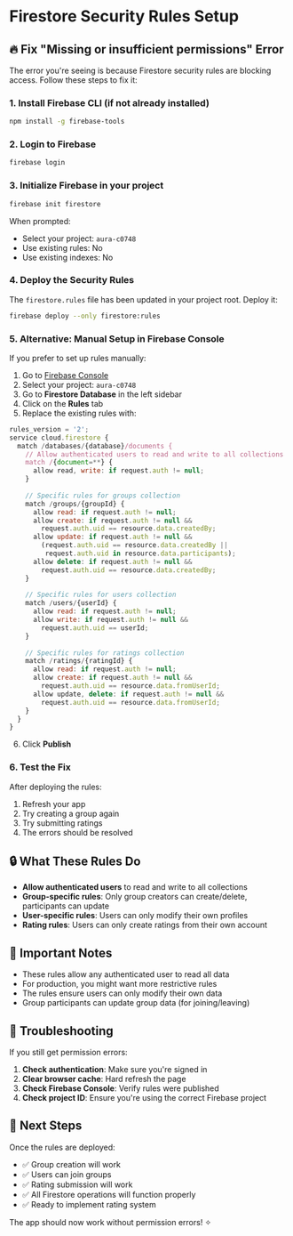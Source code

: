 # Firestore Security Rules Setup

## 🔥 Fix "Missing or insufficient permissions" Error

The error you're seeing is because Firestore security rules are blocking access. Follow these steps to fix it:

### 1. Install Firebase CLI (if not already installed)

```bash
npm install -g firebase-tools
```

### 2. Login to Firebase

```bash
firebase login
```

### 3. Initialize Firebase in your project

```bash
firebase init firestore
```

When prompted:
- Select your project: `aura-c0748`
- Use existing rules: No
- Use existing indexes: No

### 4. Deploy the Security Rules

The `firestore.rules` file has been updated in your project root. Deploy it:

```bash
firebase deploy --only firestore:rules
```

### 5. Alternative: Manual Setup in Firebase Console

If you prefer to set up rules manually:

1. Go to [Firebase Console](https://console.firebase.google.com/)
2. Select your project: `aura-c0748`
3. Go to **Firestore Database** in the left sidebar
4. Click on the **Rules** tab
5. Replace the existing rules with:

```javascript
rules_version = '2';
service cloud.firestore {
  match /databases/{database}/documents {
    // Allow authenticated users to read and write to all collections
    match /{document=**} {
      allow read, write: if request.auth != null;
    }
    
    // Specific rules for groups collection
    match /groups/{groupId} {
      allow read: if request.auth != null;
      allow create: if request.auth != null && 
        request.auth.uid == resource.data.createdBy;
      allow update: if request.auth != null && 
        (request.auth.uid == resource.data.createdBy || 
         request.auth.uid in resource.data.participants);
      allow delete: if request.auth != null && 
        request.auth.uid == resource.data.createdBy;
    }
    
    // Specific rules for users collection
    match /users/{userId} {
      allow read: if request.auth != null;
      allow write: if request.auth != null && 
        request.auth.uid == userId;
    }
    
    // Specific rules for ratings collection
    match /ratings/{ratingId} {
      allow read: if request.auth != null;
      allow create: if request.auth != null && 
        request.auth.uid == resource.data.fromUserId;
      allow update, delete: if request.auth != null && 
        request.auth.uid == resource.data.fromUserId;
    }
  }
}
```

6. Click **Publish**

### 6. Test the Fix

After deploying the rules:

1. Refresh your app
2. Try creating a group again
3. Try submitting ratings
4. The errors should be resolved

## 🔒 What These Rules Do

- **Allow authenticated users** to read and write to all collections
- **Group-specific rules**: Only group creators can create/delete, participants can update
- **User-specific rules**: Users can only modify their own profiles
- **Rating rules**: Users can only create ratings from their own account

## 🚨 Important Notes

- These rules allow any authenticated user to read all data
- For production, you might want more restrictive rules
- The rules ensure users can only modify their own data
- Group participants can update group data (for joining/leaving)

## 🐛 Troubleshooting

If you still get permission errors:

1. **Check authentication**: Make sure you're signed in
2. **Clear browser cache**: Hard refresh the page
3. **Check Firebase Console**: Verify rules were published
4. **Check project ID**: Ensure you're using the correct Firebase project

## 📱 Next Steps

Once the rules are deployed:
- ✅ Group creation will work
- ✅ Users can join groups
- ✅ Rating submission will work
- ✅ All Firestore operations will function properly
- ✅ Ready to implement rating system

The app should now work without permission errors! ✧ 